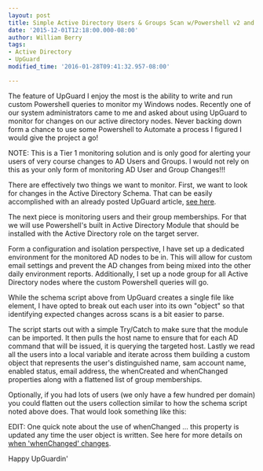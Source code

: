 ```yaml
---
layout: post
title: Simple Active Directory Users & Groups Scan w/Powershell v2 and UpGuard
date: '2015-12-01T12:18:00.000-08:00'
author: William Berry
tags:
- Active Directory
- UpGuard
modified_time: '2016-01-28T09:41:32.957-08:00'

---
```


The feature of UpGuard I enjoy the most is the ability to write and run custom 
Powershell queries to monitor my Windows nodes.  Recently one of our system 
administrators came to me and asked about using UpGuard to monitor for changes 
on our active directory nodes.  Never backing down form a chance to use some 
Powershell to Automate a process I figured I would give the project a go! 

NOTE: This is a Tier 1 monitoring solution and is only good for alerting 
your users of very course changes to AD Users and Groups.  I would not rely on 
this as your only form of monitoring AD User and Group Changes!!!

There are effectively two things we want to monitor.  First, we want to 
look for changes in the Active Directory Schema.  That can be easily 
accomplished with an already posted UpGuard article, [see 
here](https://support.scriptrock.com/hc/en-us/articles/204779790-Scan-Options-Scanning-for-changes-in-Active-Directory-schema). 

The next piece is monitoring users and their group memberships.  For that 
we will use Powershell's built in Active Directory Module that should be 
installed with the Active Directory role on the target server.  

Form a configuration and isolation perspective, I have set up a dedicated 
environment for the monitored AD nodes to be in.  This will allow for custom 
email settings and prevent the AD changes from being mixed into the other 
daily environment reports.  Additionally, I set up a node group for all Active 
Directory nodes where the custom Powershell queries will go. 

While the schema script above from UpGuard creates a single file like 
element, I have opted to break out each user into its own "object" so that 
identifying expected changes across scans is a bit easier to parse. 

<script src="https://gist.github.com/WilliamBerryiii/40138d8dd7034e10c32d.js"></script> 

The script starts out with a simple Try/Catch to make sure that the 
module can be imported.  It then pulls the host name to ensure that for each 
AD command that will be issued, it is querying the targeted host.  Lastly we 
read all the users into a local variable and iterate across them building a 
custom object that represents the user's distinguished name, sam account name, 
enabled status, email address, the whenCreated and whenChanged properties 
along with a flattened list of group memberships. 

Optionally, if you had lots of users (we only have a few hundred per domain) 
you could flatten out the users collection similar to how the schema script 
noted above does.  That would look something like this: 

<script src="https://gist.github.com/WilliamBerryiii/6b022ea6533942e9497e.js"></script> 

EDIT: One quick note about the use of whenChanged ... this property is updated 
any time the user object is written. See here for more details on [when 'whenChanged' changes](http://www.morgantechspace.com/2014/12/Active-Directory-whenChanged-vs-usnChanged.html). 

Happy UpGuardin' 